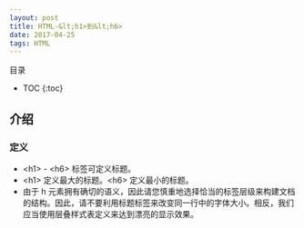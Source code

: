 ```yaml
---
layout: post
title: HTML-&lt;h1>到&lt;h6>
date: 2017-04-25
tags: HTML 
---
```


目录

* TOC 
{:toc}

## 介绍

### 定义
* &lt;h1> - &lt;h6> 标签可定义标题。
* &lt;h1> 定义最大的标题。&lt;h6> 定义最小的标题。
* 由于 h 元素拥有确切的语义，因此请您慎重地选择恰当的标签层级来构建文档的结构。因此，请不要利用标题标签来改变同一行中的字体大小。相反，我们应当使用层叠样式表定义来达到漂亮的显示效果。